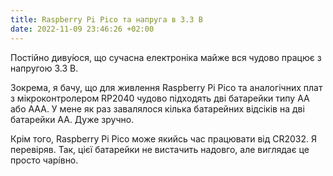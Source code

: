 ```yaml
---
title: Raspberry Pi Pico та напруга в 3.3 В
date: 2022-11-09 23:46:26 +02:00
---
```


Постійно диву́юся, що сучасна електроніка майже вся чудово працює з напругою 3.3 В.

Зокрема, я бачу, що для живлення Raspberry Pi Pico та аналогічних плат з мікроконтролером RP2040 чудово підходять дві батарейки типу AA або AAA. У мене як раз завалялося кілька батарейних відсіків на дві батарейки AA. Дуже зручно.

Крім того, Raspberry Pi Pico може якийсь час працювати від CR2032. Я перевіряв. Так, цієї батарейки не вистачить надовго, але виглядає це просто чарі́вно.
